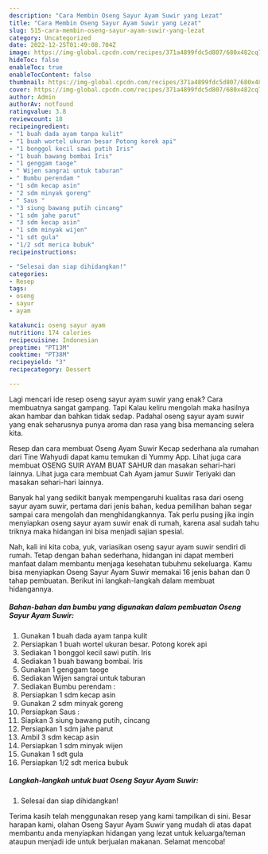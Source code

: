 ```yaml
---
description: "Cara Membin Oseng Sayur Ayam Suwir yang Lezat"
title: "Cara Membin Oseng Sayur Ayam Suwir yang Lezat"
slug: 515-cara-membin-oseng-sayur-ayam-suwir-yang-lezat
category: Uncategorized
date: 2022-12-25T01:49:08.704Z
image: https://img-global.cpcdn.com/recipes/371a4899fdc5d807/680x482cq70/oseng-sayur-ayam-suwir-foto-resep-utama.jpg
hideToc: false
enableToc: true
enableTocContent: false
thumbnail: https://img-global.cpcdn.com/recipes/371a4899fdc5d807/680x482cq70/oseng-sayur-ayam-suwir-foto-resep-utama.jpg
cover: https://img-global.cpcdn.com/recipes/371a4899fdc5d807/680x482cq70/oseng-sayur-ayam-suwir-foto-resep-utama.jpg
author: Admin
authorAv: notfound
ratingvalue: 3.8
reviewcount: 18
recipeingredient:
- "1 buah dada ayam tanpa kulit"
- "1 buah wortel ukuran besar Potong korek api"
- "1 bonggol kecil sawi putih Iris"
- "1 buah bawang bombai Iris"
- "1 genggam taoge"
- " Wijen sangrai untuk taburan"
- " Bumbu perendam "
- "1 sdm kecap asin"
- "2 sdm minyak goreng"
- " Saus "
- "3 siung bawang putih cincang"
- "1 sdm jahe parut"
- "3 sdm kecap asin"
- "1 sdm minyak wijen"
- "1 sdt gula"
- "1/2 sdt merica bubuk"
recipeinstructions:

- "Selesai dan siap dihidangkan!"
categories:
- Resep
tags:
- oseng
- sayur
- ayam

katakunci: oseng sayur ayam 
nutrition: 174 calories
recipecuisine: Indonesian
preptime: "PT13M"
cooktime: "PT38M"
recipeyield: "3"
recipecategory: Dessert

---
```



Lagi mencari ide resep oseng sayur ayam suwir yang enak? Cara membuatnya sangat gampang. Tapi Kalau keliru mengolah maka hasilnya akan hambar dan bahkan tidak sedap. Padahal oseng sayur ayam suwir yang enak seharusnya punya aroma dan rasa yang bisa memancing selera kita.


Resep dan cara membuat Oseng Ayam Suwir Kecap sederhana ala rumahan dari Tine Wahyudi dapat kamu temukan di Yummy App. Lihat juga cara membuat OSENG SUIR AYAM BUAT SAHUR dan masakan sehari-hari lainnya. Lihat juga cara membuat Cah Ayam jamur Suwir Teriyaki dan masakan sehari-hari lainnya.

Banyak hal yang sedikit banyak mempengaruhi kualitas rasa dari oseng sayur ayam suwir, pertama dari jenis bahan, kedua pemilihan bahan segar sampai cara mengolah dan menghidangkannya. Tak perlu pusing jika ingin menyiapkan oseng sayur ayam suwir enak di rumah, karena asal sudah tahu triknya maka hidangan ini bisa menjadi sajian spesial.


Nah, kali ini kita coba, yuk, variasikan oseng sayur ayam suwir sendiri di rumah. Tetap dengan bahan sederhana, hidangan ini dapat memberi manfaat dalam membantu menjaga kesehatan tubuhmu sekeluarga. Kamu bisa menyiapkan Oseng Sayur Ayam Suwir memakai 16 jenis bahan dan 0 tahap pembuatan. Berikut ini langkah-langkah dalam membuat hidangannya.

<!--inarticleads1-->

##### Bahan-bahan dan bumbu yang digunakan dalam pembuatan Oseng Sayur Ayam Suwir:

1. Gunakan 1 buah dada ayam tanpa kulit
1. Persiapkan 1 buah wortel ukuran besar. Potong korek api
1. Sediakan 1 bonggol kecil sawi putih. Iris
1. Sediakan 1 buah bawang bombai. Iris
1. Gunakan 1 genggam taoge
1. Sediakan  Wijen sangrai untuk taburan
1. Sediakan  Bumbu perendam :
1. Persiapkan 1 sdm kecap asin
1. Gunakan 2 sdm minyak goreng
1. Persiapkan  Saus :
1. Siapkan 3 siung bawang putih, cincang
1. Persiapkan 1 sdm jahe parut
1. Ambil 3 sdm kecap asin
1. Persiapkan 1 sdm minyak wijen
1. Gunakan 1 sdt gula
1. Persiapkan 1/2 sdt merica bubuk




<!--inarticleads2-->

##### Langkah-langkah untuk buat Oseng Sayur Ayam Suwir:


1. Selesai dan siap dihidangkan!



Terima kasih telah menggunakan resep yang kami tampilkan di sini. Besar harapan kami, olahan Oseng Sayur Ayam Suwir yang mudah di atas dapat membantu anda menyiapkan hidangan yang lezat untuk keluarga/teman ataupun menjadi ide untuk berjualan makanan. Selamat mencoba!
